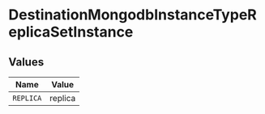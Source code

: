 # DestinationMongodbInstanceTypeReplicaSetInstance


## Values

| Name      | Value     |
| --------- | --------- |
| `REPLICA` | replica   |